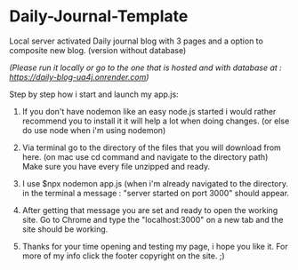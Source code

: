 # Daily-Journal-Template
Local server activated Daily journal blog with 3 pages and a option to composite new blog. (version without database)


*(Please run it locally or go to the one that is hosted and with database at : https://daily-blog-ua4j.onrender.com)*

Step by step how i start and launch my app.js:

1. If you don't have nodemon like an easy node.js started i would rather recommend you to install it it will help a lot when doing changes. (or else do use node when i'm using nodemon)

2. Via terminal go to the directory of the files that you will download from here. (on mac use cd command and navigate to the directory path) Make sure you have every file unzipped and ready.

3. I use $npx nodemon app.js (when i'm already navigated to the directory. in the terminal a message : "server started on port 3000" should appear.

4. After getting that message you are set and ready to open the working site. Go to Chrome and type the "localhost:3000" on a new tab and the site should be working.

5. Thanks for your time opening and testing my page, i hope you like it. For more of my info click the footer copyright on the site. ;)
